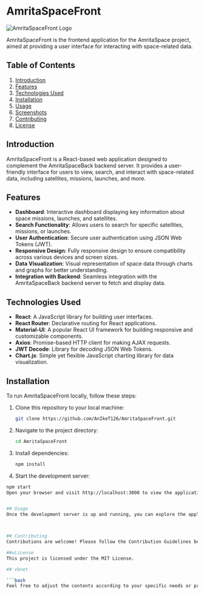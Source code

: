 # AmritaSpaceFront

![AmritaSpaceFront Logo](https://via.placeholder.com/150)

AmritaSpaceFront is the frontend application for the AmritaSpace project, aimed at providing a user interface for interacting with space-related data.

## Table of Contents

1. [Introduction](#introduction)
2. [Features](#features)
3. [Technologies Used](#technologies-used)
4. [Installation](#installation)
5. [Usage](#usage)
6. [Screenshots](#screenshots)
7. [Contributing](#contributing)
8. [License](#license)

## Introduction

AmritaSpaceFront is a React-based web application designed to complement the AmritaSpaceBack backend server. It provides a user-friendly interface for users to view, search, and interact with space-related data, including satellites, missions, launches, and more.

## Features

- **Dashboard**: Interactive dashboard displaying key information about space missions, launches, and satellites.
- **Search Functionality**: Allows users to search for specific satellites, missions, or launches.
- **User Authentication**: Secure user authentication using JSON Web Tokens (JWT).
- **Responsive Design**: Fully responsive design to ensure compatibility across various devices and screen sizes.
- **Data Visualization**: Visual representation of space data through charts and graphs for better understanding.
- **Integration with Backend**: Seamless integration with the AmritaSpaceBack backend server to fetch and display data.

## Technologies Used

- **React**: A JavaScript library for building user interfaces.
- **React Router**: Declarative routing for React applications.
- **Material-UI**: A popular React UI framework for building responsive and customizable components.
- **Axios**: Promise-based HTTP client for making AJAX requests.
- **JWT Decode**: Library for decoding JSON Web Tokens.
- **Chart.js**: Simple yet flexible JavaScript charting library for data visualization.

## Installation

To run AmritaSpaceFront locally, follow these steps:

1. Clone this repository to your local machine:

   ```bash
   git clone https://github.com/AnIkeT126/AmritaSpaceFront.git

2. Navigate to the project directory:

    ```bash
    cd AmritaSpaceFront

3. Install dependencies:

    ```bash
    npm install

4. Start the development server:

  ```bash
  npm start
  Open your browser and visit http://localhost:3000 to view the application.


## Usage
Once the development server is up and running, you can explore the application by navigating through different pages, searching for space-related data, and interacting with the dashboard.



## Contributing
Contributions are welcome! Please follow the Contribution Guidelines before submitting pull requests.

##vLicense
This project is licensed under the MIT License.

## vbnet

  ```bash
  Feel free to adjust the contents according to your specific needs or preferences. Let me know if you need further modifications!

